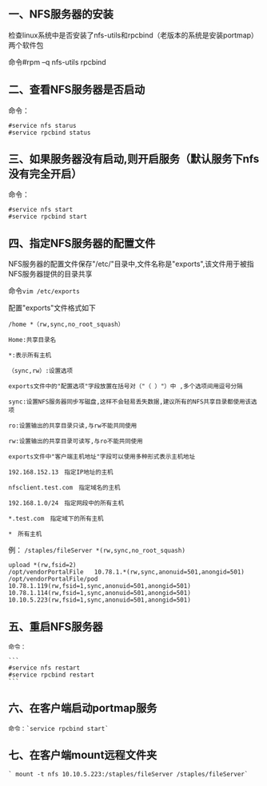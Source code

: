 ## 一、NFS服务器的安装

检查linux系统中是否安装了nfs-utils和rpcbind（老版本的系统是安装portmap） 两个软件包

命令#rpm –q nfs-utils rpcbind



## 二、查看NFS服务器是否启动

命令：

```
#service nfs starus
#service rpcbind status
```

## 三、如果服务器没有启动,则开启服务（默认服务下nfs没有完全开启）

命令：

```
#service nfs start
#service rpcbind start
```

## 四、指定NFS服务器的配置文件

NFS服务器的配置文件保存"/etc/"目录中,文件名称是"exports",该文件用于被指NFS服务器提供的目录共享

命令`vim /etc/exports`

配置"exports"文件格式如下

```
/home *（rw,sync,no_root_squash）

Home:共享目录名

*:表示所有主机

（sync,rw）:设置选项

exports文件中的"配置选项"字段放置在括号对（"（ ）"）中 ,多个选项间用逗号分隔

sync:设置NFS服务器同步写磁盘,这样不会轻易丢失数据,建议所有的NFS共享目录都使用该选项

ro:设置输出的共享目录只读,与rw不能共同使用

rw:设置输出的共享目录可读写,与ro不能共同使用

exports文件中"客户端主机地址"字段可以使用多种形式表示主机地址

192.168.152.13　指定IP地址的主机

nfsclient.test.com　指定域名的主机

192.168.1.0/24　指定网段中的所有主机

*.test.com　指定域下的所有主机

*　所有主机
```

例： `/staples/fileServer *(rw,sync,no_root_squash)`

```
upload *(rw,fsid=2)
/opt/vendorPortalFile   10.78.1.*(rw,sync,anonuid=501,anongid=501)
/opt/vendorPortalFile/pod 10.78.1.119(rw,fsid=1,sync,anonuid=501,anongid=501) 10.78.1.114(rw,fsid=1,sync,anonuid=501,anongid=501) 10.10.5.223(rw,fsid=1,sync,anonuid=501,anongid=501)
```



## 五、重启NFS服务器

    命令：

    ```
    #service nfs restart
    #service rpcbind restart
    ```

## 六、在客户端启动portmap服务

    命令：`service rpcbind start`

## 七、在客户端mount远程文件夹
    ` mount -t nfs 10.10.5.223:/staples/fileServer /staples/fileServer`
